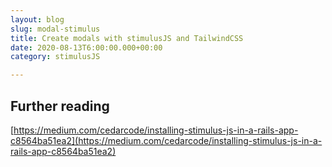 ```yaml
---
layout: blog
slug: modal-stimulus
title: Create modals with stimulusJS and TailwindCSS
date: 2020-08-13T6:00:00.000+00:00
category: stimulusJS

---
```




## Further reading

[https://medium.com/cedarcode/installing-stimulus-js-in-a-rails-app-c8564ba51ea2](https://medium.com/cedarcode/installing-stimulus-js-in-a-rails-app-c8564ba51ea2)